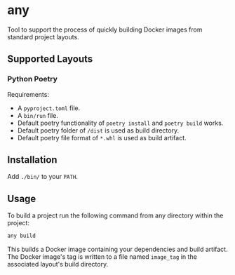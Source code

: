 # any

Tool to support the process of quickly building Docker images from standard project layouts.

## Supported Layouts

### Python Poetry

Requirements:

- A `pyproject.toml` file.
- A `bin/run` file.
- Default poetry functionality of `poetry install` and `poetry build` works.
- Default poetry folder of `/dist` is used as build directory.
- Default poetry file format of `*.whl` is used as build artifact.

## Installation

Add `./bin/` to your `PATH`.

## Usage

To build a project run the following command from any directory within the project:

```bash
any build
```

This builds a Docker image containing your dependencies and build artifact.
The Docker image's tag is written to a file named `image_tag` in the associated layout's build directory.
